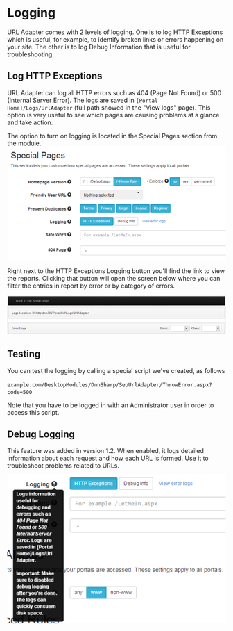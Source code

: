# Logging

URL Adapter comes with 2 levels of logging. One is to log HTTP Exceptions which is useful, for example, to identify broken links or errors happening on your site. The other is to log Debug Information that is useful for troubleshooting.

## Log HTTP Exceptions

URL Adapter can log all HTTP errors such as 404 (Page Not Found) or 500 (Internal Server Error). The logs are saved in `[Portal Home]/Logs/UrlAdapter` (full path showed in the "View logs" page). This option is very useful to see which pages are causing problems at a glance and take action.

The option to turn on logging is located in the Special Pages section from the module.
![logging settings in special pages section](special-pages.png)

Right next to the HTTP Exceptions Logging button you'll find the link to view the reports. Clicking that button will open the screen below where you can filter the entries in report by error or by category of errors.

![view logs by error type or by category](error.png)

## Testing

You can test the logging by calling a special script we've created, as follows 

`example.com/DesktopModules/DnnSharp/SeoUrlAdapter/ThrowError.aspx?code=500`

Note that you have to be logged in with an Administrator user in order to access this script.

## Debug Logging

This feature was added in version 1.2. When enabled, it logs detailed information about each request and how each URL is formed. Use it to troubleshoot problems related to URLs.

![](debug_login.png)